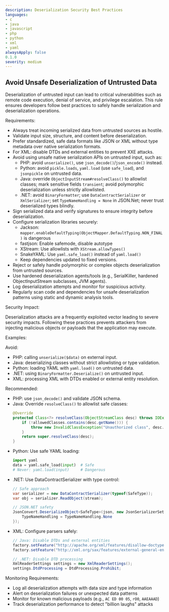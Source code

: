 ```yaml
---
description: Deserialization Security Best Practices
languages:
- c
- java
- javascript
- php
- python
- xml
- yaml
alwaysApply: false
0.1.0
severity: medium
---
```


## Avoid Unsafe Deserialization of Untrusted Data

Deserialization of untrusted input can lead to critical vulnerabilities such as remote code execution, denial of service, and privilege escalation. This rule ensures developers follow best practices to safely handle serialization and deserialization operations.

Requirements:

- Always treat incoming serialized data from untrusted sources as hostile.
- Validate input size, structure, and content before deserialization.
- Prefer standardized, safe data formats like JSON or XML without type metadata over native serialization formats.
- For XML: disable DTDs and external entities to prevent XXE attacks.
- Avoid using unsafe native serialization APIs on untrusted input, such as:
  - PHP: avoid `unserialize()`, use `json_decode()`/`json_encode()` instead.
  - Python: avoid `pickle.loads`, `yaml.load` (use `safe_load`), and `jsonpickle` on untrusted data.
  - Java: override `ObjectInputStream#resolveClass()` to allowlist classes; mark sensitive fields `transient`; avoid polymorphic deserialization unless strictly allowlisted.
  - .NET: avoid `BinaryFormatter`; use `DataContractSerializer` or `XmlSerializer`; set `TypeNameHandling = None` in JSON.Net; never trust deserialized types blindly.
- Sign serialized data and verify signatures to ensure integrity before deserialization.
- Configure serialization libraries securely:
  - Jackson: `mapper.enableDefaultTyping(ObjectMapper.DefaultTyping.NON_FINAL)` is dangerous
  - fastjson: Enable safemode, disable autotype
  - XStream: Use allowlists with `XStream.allowTypes()`
  - SnakeYAML: Use `yaml.safe_load()` instead of `yaml.load()`
  - Keep dependencies updated to fixed versions.
- Reject or safely handle polymorphic or complex objects deserialization from untrusted sources.
- Use hardened deserialization agents/tools (e.g., SerialKiller, hardened ObjectInputStream subclasses, JVM agents).
- Log deserialization attempts and monitor for suspicious activity.
- Regularly scan code and dependencies for unsafe deserialization patterns using static and dynamic analysis tools.

Security Impact:

Deserialization attacks are a frequently exploited vector leading to severe security impacts. Following these practices prevents attackers from injecting malicious objects or payloads that the application may execute.

Examples:

Avoid:
- PHP: calling `unserialize($data)` on external input.
- Java: deserializing classes without strict allowlisting or type validation.
- Python: loading YAML with `yaml.load()` on untrusted data.
- .NET: using `BinaryFormatter.Deserialize()` on untrusted input.
- XML: processing XML with DTDs enabled or external entity resolution.

Recommended:
- PHP: use `json_decode()` and validate JSON schema.
- Java: Override `resolveClass()` to allowlist safe classes:
  ```java
  @Override
  protected Class<?> resolveClass(ObjectStreamClass desc) throws IOException, ClassNotFoundException {
      if (!allowedClasses.contains(desc.getName())) {
          throw new InvalidClassException("Unauthorized class", desc.getName());
      }
      return super.resolveClass(desc);
  }
  ```
- Python: Use safe YAML loading:
  ```python
  import yaml
  data = yaml.safe_load(input)  # Safe
  # Never: yaml.load(input)     # Dangerous
  ```
- .NET: Use DataContractSerializer with type control:
  ```csharp
  // Safe approach
  var serializer = new DataContractSerializer(typeof(SafeType));
  var obj = serializer.ReadObject(stream);
  
  // JSON.NET safety
  JsonConvert.DeserializeObject<SafeType>(json, new JsonSerializerSettings {
      TypeNameHandling = TypeNameHandling.None
  });
  ```
- XML: Configure parsers safely:
  ```java
  // Java: Disable DTDs and external entities
  factory.setFeature("http://apache.org/xml/features/disallow-doctype-decl", true);
  factory.setFeature("http://xml.org/sax/features/external-general-entities", false);
  ```
  ```csharp
  // .NET: Disable DTD processing
  XmlReaderSettings settings = new XmlReaderSettings();
  settings.DtdProcessing = DtdProcessing.Prohibit;
  ```

Monitoring Requirements:
- Log all deserialization attempts with data size and type information
- Alert on deserialization failures or unexpected data patterns
- Monitor for known malicious payloads (e.g., `AC ED 00 05`, `rO0`, `AAEAAAD`)
- Track deserialization performance to detect "billion laughs" attacks